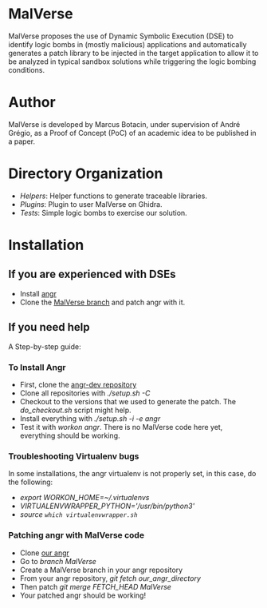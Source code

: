 # MalVerse

MalVerse proposes the use of Dynamic Symbolic Execution (DSE) to identify logic bombs in (mostly malicious) applications and automatically generates a patch library to be injected in the target application to allow it to be analyzed in typical sandbox solutions while triggering the logic bombing conditions.

# Author
MalVerse is developed by Marcus Botacin, under supervision of André Grégio, as a Proof of Concept (PoC) of an academic idea to be published in a paper.

# Directory Organization

* *Helpers*: Helper functions to generate traceable libraries.
* *Plugins*: Plugin to user MalVerse on Ghidra.
* *Tests*: Simple logic bombs to exercise our solution.

# Installation

## If you are experienced with DSEs
    
* Install [angr](https://github.com/angr/angr)
* Clone the [MalVerse branch](https://github.com/marcusbotacin/angr) and patch angr with it.

## If you need help

A Step-by-step guide:

### To Install Angr

* First, clone the [angr-dev repository](https://github.com/angr/angr-dev)
* Clone all repositories with *./setup.sh -C*
* Checkout to the versions that we used to generate the patch. The *do_checkout.sh* script might help.
* Install everything with *./setup.sh -i -e angr*
* Test it with *workon angr*. There is no MalVerse code here yet, everything should be working.

### Troubleshooting Virtualenv bugs

In some installations, the angr virtualenv is not properly set, in this case, do the following:

* *export WORKON_HOME=~/.virtualenvs*
* *VIRTUALENVWRAPPER_PYTHON='/usr/bin/python3'*
* *source `which virtualenvwrapper.sh`*

### Patching angr with MalVerse code

* Clone [our angr](https://github.com/marcusbotacin/angr/)
* Go to *branch MalVerse*
* Create a MalVerse branch in your angr repository
* From your angr repository, *git fetch our_angr_directory*
* Then patch *git merge FETCH_HEAD MalVerse*
* Your patched angr should be working!

